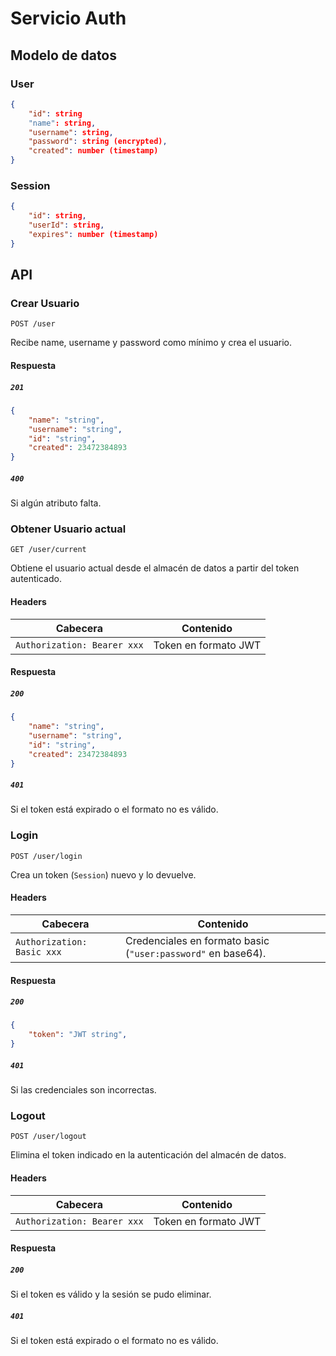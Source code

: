 
# Servicio Auth

## Modelo de datos

### User
```json
{
	"id": string
	"name": string,
	"username": string,
	"password": string (encrypted),
	"created": number (timestamp)
}
```

### Session
```json
{
	"id": string,
	"userId": string,
	"expires": number (timestamp)
}
```

## API


### Crear Usuario

`POST /user`

Recibe name, username y password como mínimo y crea el usuario.

#### Respuesta

##### `201`

```json
{
	"name": "string",
	"username": "string",
	"id": "string",
	"created": 23472384893
}
```

##### `400`
Si algún atributo falta.


### Obtener Usuario actual

`GET /user/current`

Obtiene el usuario actual desde el almacén de datos a partir del token autenticado.

#### Headers
|Cabecera|Contenido|
|---|---|
|`Authorization: Bearer xxx`|Token en formato JWT|


#### Respuesta

##### `200`

```json
{
	"name": "string",
	"username": "string",
	"id": "string",
	"created": 23472384893
}
```

##### `401`
Si el token está expirado o el formato no es válido.

### Login

`POST /user/login`

Crea un token (`Session`) nuevo y lo devuelve.

#### Headers
|Cabecera|Contenido|
|---|---|
|`Authorization: Basic xxx`|Credenciales en formato basic (`"user:password"` en base64).|

#### Respuesta

##### `200`

```json
{
	"token": "JWT string",
}
```

##### `401`
Si las credenciales son incorrectas.

### Logout

`POST /user/logout`

Elimina el token indicado en la autenticación del almacén de datos.

#### Headers
|Cabecera|Contenido|
|---|---|
|`Authorization: Bearer xxx`|Token en formato JWT|

#### Respuesta

##### `200`
Si el token es válido y la sesión se pudo eliminar.

##### `401`
Si el token está expirado o el formato no es válido.

